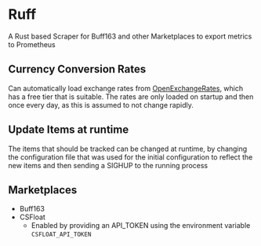 # Ruff
A Rust based Scraper for Buff163 and other Marketplaces to export metrics to Prometheus

## Currency Conversion Rates
Can automatically load exchange rates from [OpenExchangeRates](https://openexchangerates.org/), which has a free tier that
is suitable. The rates are only loaded on startup and then once every day, as this is assumed to not change rapidly.

## Update Items at runtime
The items that should be tracked can be changed at runtime, by changing the configuration file that was used for the initial
configuration to reflect the new items and then sending a SIGHUP to the running process

## Marketplaces
- Buff163
- CSFloat
    - Enabled by providing an API_TOKEN using the environment variable `CSFLOAT_API_TOKEN`
